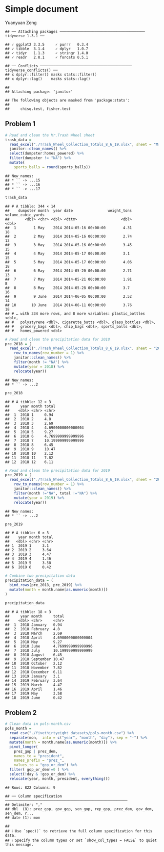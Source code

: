 Simple document
================
Yuanyuan Zeng

    ## ── Attaching packages ─────────────────────────────────────── tidyverse 1.3.1 ──

    ## ✓ ggplot2 3.3.5     ✓ purrr   0.3.4
    ## ✓ tibble  3.1.4     ✓ dplyr   1.0.7
    ## ✓ tidyr   1.1.3     ✓ stringr 1.4.0
    ## ✓ readr   2.0.1     ✓ forcats 0.5.1

    ## ── Conflicts ────────────────────────────────────────── tidyverse_conflicts() ──
    ## x dplyr::filter() masks stats::filter()
    ## x dplyr::lag()    masks stats::lag()

    ## 
    ## Attaching package: 'janitor'

    ## The following objects are masked from 'package:stats':
    ## 
    ##     chisq.test, fisher.test

## Problem 1

``` r
# Read and clean the Mr.Trash Wheel sheet
trash_data = 
  read_excel("./Trash_Wheel_Collection_Totals_8_6_19.xlsx", sheet = "Mr. Trash Wheel") %>%     
  janitor::clean_names() %>% 
  select(dumpster:homes_powered) %>% 
  filter(dumpster != "NA") %>% 
  mutate(
    sports_balls = round(sports_balls))
```

    ## New names:
    ## * `` -> ...15
    ## * `` -> ...16
    ## * `` -> ...17

``` r
trash_data
```

    ## # A tibble: 344 × 14
    ##    dumpster month  year date                weight_tons volume_cubic_yards
    ##       <dbl> <chr> <dbl> <dttm>                    <dbl>              <dbl>
    ##  1        1 May    2014 2014-05-16 00:00:00        4.31                 18
    ##  2        2 May    2014 2014-05-16 00:00:00        2.74                 13
    ##  3        3 May    2014 2014-05-16 00:00:00        3.45                 15
    ##  4        4 May    2014 2014-05-17 00:00:00        3.1                  15
    ##  5        5 May    2014 2014-05-17 00:00:00        4.06                 18
    ##  6        6 May    2014 2014-05-20 00:00:00        2.71                 13
    ##  7        7 May    2014 2014-05-21 00:00:00        1.91                  8
    ##  8        8 May    2014 2014-05-28 00:00:00        3.7                  16
    ##  9        9 June   2014 2014-06-05 00:00:00        2.52                 14
    ## 10       10 June   2014 2014-06-11 00:00:00        3.76                 18
    ## # … with 334 more rows, and 8 more variables: plastic_bottles <dbl>,
    ## #   polystyrene <dbl>, cigarette_butts <dbl>, glass_bottles <dbl>,
    ## #   grocery_bags <dbl>, chip_bags <dbl>, sports_balls <dbl>,
    ## #   homes_powered <dbl>

``` r
# Read and clean the precipitation data for 2018
pre_2018 = (
  read_excel("./Trash_Wheel_Collection_Totals_8_6_19.xlsx", sheet = "2018 Precipitation") %>% 
    row_to_names(row_number = 1) %>% 
    janitor::clean_names() %>% 
    filter(month != "NA") %>% 
    mutate(year = 2018) %>%  
    relocate(year))
```

    ## New names:
    ## * `` -> ...2

``` r
pre_2018
```

    ## # A tibble: 12 × 3
    ##     year month total             
    ##    <dbl> <chr> <chr>             
    ##  1  2018 1     0.94              
    ##  2  2018 2     4.8               
    ##  3  2018 3     2.69              
    ##  4  2018 4     4.6900000000000004
    ##  5  2018 5     9.27              
    ##  6  2018 6     4.7699999999999996
    ##  7  2018 7     10.199999999999999
    ##  8  2018 8     6.45              
    ##  9  2018 9     10.47             
    ## 10  2018 10    2.12              
    ## 11  2018 11    7.82              
    ## 12  2018 12    6.11

``` r
# Read and clean the precipitation data for 2019
pre_2019 = (
  read_excel("./Trash_Wheel_Collection_Totals_8_6_19.xlsx", sheet = "2019 Precipitation") %>% 
    row_to_names(row_number = 1) %>% 
    janitor::clean_names() %>% 
    filter(month !="NA", total !="NA") %>% 
    mutate(year = 2019) %>% 
    relocate(year))
```

    ## New names:
    ## * `` -> ...2

``` r
pre_2019
```

    ## # A tibble: 6 × 3
    ##    year month total
    ##   <dbl> <chr> <chr>
    ## 1  2019 1     3.1  
    ## 2  2019 2     3.64 
    ## 3  2019 3     4.47 
    ## 4  2019 4     1.46 
    ## 5  2019 5     3.58 
    ## 6  2019 6     0.42

``` r
# Combine two precipitation data
precipitation_data = (
  bind_rows(pre_2018, pre_2019) %>% 
  mutate(month = month.name[as.numeric(month)])
)

precipitation_data
```

    ## # A tibble: 18 × 3
    ##     year month     total             
    ##    <dbl> <chr>     <chr>             
    ##  1  2018 January   0.94              
    ##  2  2018 February  4.8               
    ##  3  2018 March     2.69              
    ##  4  2018 April     4.6900000000000004
    ##  5  2018 May       9.27              
    ##  6  2018 June      4.7699999999999996
    ##  7  2018 July      10.199999999999999
    ##  8  2018 August    6.45              
    ##  9  2018 September 10.47             
    ## 10  2018 October   2.12              
    ## 11  2018 November  7.82              
    ## 12  2018 December  6.11              
    ## 13  2019 January   3.1               
    ## 14  2019 February  3.64              
    ## 15  2019 March     4.47              
    ## 16  2019 April     1.46              
    ## 17  2019 May       3.58              
    ## 18  2019 June      0.42

## Problem 2

``` r
# Clean data in pols-month.csv
pols_month = 
  read_csv("./fivethirtyeight_datasets/pols-month.csv") %>% 
  separate(mon,  into = c("year", "month", "day"), sep = "-") %>% 
  mutate(month = month.name[as.numeric(month)]) %>% 
  pivot_longer(
    prez_gop | prez_dem,
    names_to = "president",
    names_prefix = "prez_",
    values_to = "gop_or_dem") %>% 
  filter( gop_or_dem!=0 ) %>% 
  select(!day & !gop_or_dem) %>% 
  relocate(year, month, president, everything())
```

    ## Rows: 822 Columns: 9

    ## ── Column specification ────────────────────────────────────────────────────────
    ## Delimiter: ","
    ## dbl  (8): prez_gop, gov_gop, sen_gop, rep_gop, prez_dem, gov_dem, sen_dem, r...
    ## date (1): mon

    ## 
    ## ℹ Use `spec()` to retrieve the full column specification for this data.
    ## ℹ Specify the column types or set `show_col_types = FALSE` to quiet this message.
